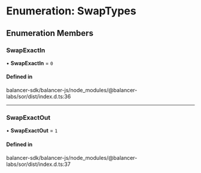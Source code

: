 # Enumeration: SwapTypes

## Enumeration Members

### SwapExactIn

• **SwapExactIn** = ``0``

#### Defined in

balancer-sdk/balancer-js/node_modules/@balancer-labs/sor/dist/index.d.ts:36

___

### SwapExactOut

• **SwapExactOut** = ``1``

#### Defined in

balancer-sdk/balancer-js/node_modules/@balancer-labs/sor/dist/index.d.ts:37
